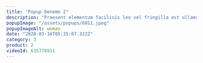 ```yaml
---
title: "Popup Deneme 2"
description: "Praesent elementum facilisis leo vel fringilla est ullamcorper eget. At imperdiet dui accumsan sit amet nulla facilities morbi tempus."
popupImage: "/assets/popups/6011.jpeg"
popupImageAlt: woman
date: "2020-03-16T05:35:07.322Z"
category: 3
product: 2
videoId: 635778911
---
```

